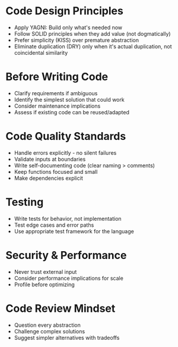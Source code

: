 # Code Design Principles

- Apply YAGNI: Build only what's needed now
- Follow SOLID principles when they add value (not dogmatically)
- Prefer simplicity (KISS) over premature abstraction
- Eliminate duplication (DRY) only when it's actual duplication, not coincidental similarity

# Before Writing Code

- Clarify requirements if ambiguous
- Identify the simplest solution that could work
- Consider maintenance implications
- Assess if existing code can be reused/adapted

# Code Quality Standards

- Handle errors explicitly - no silent failures
- Validate inputs at boundaries
- Write self-documenting code (clear naming > comments)
- Keep functions focused and small
- Make dependencies explicit

# Testing

- Write tests for behavior, not implementation
- Test edge cases and error paths
- Use appropriate test framework for the language

# Security & Performance

- Never trust external input
- Consider performance implications for scale
- Profile before optimizing

# Code Review Mindset

- Question every abstraction
- Challenge complex solutions
- Suggest simpler alternatives with tradeoffs
